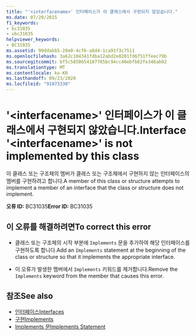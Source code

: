 ```yaml
---
title: "'<interfacename>' 인터페이스가 이 클래스에서 구현되지 않았습니다."
ms.date: 07/20/2015
f1_keywords:
- bc31035
- vbc31035
helpviewer_keywords:
- BC31035
ms.assetid: 99ddabb5-20e0-4cf6-a8d4-1ca91f3c7511
ms.openlocfilehash: 3a62c104341fdba12abd2e8201fd6f51ffeec79b
ms.sourcegitcommit: bf5c5850654187705bc94cc40ebfb62fe346ab02
ms.translationtype: MT
ms.contentlocale: ko-KR
ms.lasthandoff: 09/23/2020
ms.locfileid: "91073330"
---
```

# <a name="interface-interfacename-is-not-implemented-by-this-class"></a><span data-ttu-id="fe7a9-102">'\<interfacename>' 인터페이스가 이 클래스에서 구현되지 않았습니다.</span><span class="sxs-lookup"><span data-stu-id="fe7a9-102">Interface '\<interfacename>' is not implemented by this class</span></span>

<span data-ttu-id="fe7a9-103">이 클래스 또는 구조체의 멤버가 클래스 또는 구조체에서 구현하지 않는 인터페이스의 멤버를 구현하려고 합니다.</span><span class="sxs-lookup"><span data-stu-id="fe7a9-103">A member of this class or structure attempts to implement a member of an interface that the class or structure does not implement.</span></span>  
  
 <span data-ttu-id="fe7a9-104">**오류 ID:** BC31035</span><span class="sxs-lookup"><span data-stu-id="fe7a9-104">**Error ID:** BC31035</span></span>  
  
## <a name="to-correct-this-error"></a><span data-ttu-id="fe7a9-105">이 오류를 해결하려면</span><span class="sxs-lookup"><span data-stu-id="fe7a9-105">To correct this error</span></span>  
  
- <span data-ttu-id="fe7a9-106">클래스 또는 구조체의 시작 부분에 `Implements` 문을 추가하여 해당 인터페이스를 구현하도록 합니다.</span><span class="sxs-lookup"><span data-stu-id="fe7a9-106">Add an `Implements` statement at the beginning of the class or structure so that it implements the appropriate interface.</span></span>  
  
- <span data-ttu-id="fe7a9-107">이 오류가 발생한 멤버에서 `Implements` 키워드를 제거합니다.</span><span class="sxs-lookup"><span data-stu-id="fe7a9-107">Remove the `Implements` keyword from the member that causes this error.</span></span>  
  
## <a name="see-also"></a><span data-ttu-id="fe7a9-108">참조</span><span class="sxs-lookup"><span data-stu-id="fe7a9-108">See also</span></span>

- [<span data-ttu-id="fe7a9-109">인터페이스</span><span class="sxs-lookup"><span data-stu-id="fe7a9-109">Interfaces</span></span>](../programming-guide/language-features/interfaces/index.md)
- [<span data-ttu-id="fe7a9-110">구현</span><span class="sxs-lookup"><span data-stu-id="fe7a9-110">Implements</span></span>](../language-reference/statements/implements-clause.md)
- [<span data-ttu-id="fe7a9-111">Implements 문</span><span class="sxs-lookup"><span data-stu-id="fe7a9-111">Implements Statement</span></span>](../language-reference/statements/implements-statement.md)

